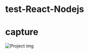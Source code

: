 # test-React-Nodejs

# capture
![Project img](https://github.com/sabirlkhaloufi/test-React-Nodejs/blob/main/screen.png)


